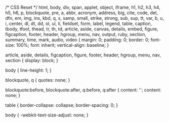 /* CSS Reset */
html, body, div, span, applet, object, iframe, h1, h2, h3, h4, h5, h6, p, blockquote, pre, a, abbr, acronym, address, big, cite, code, del, dfn, em, img, ins, kbd, q, s, samp, small, strike, strong, sub, sup, tt, var, b, u, i, center, dl, dt, dd, ol, ul, li, fieldset, form, label, legend, table, caption, tbody, tfoot, thead, tr, th, td, article, aside, canvas, details, embed, figure, figcaption, footer, header, hgroup, menu, nav, output, ruby, section, summary, time, mark, audio, video {
    margin: 0;
    padding: 0;
    border: 0;
    font-size: 100%;
    font: inherit;
    vertical-align: baseline;
}

article, aside, details, figcaption, figure, footer, header, hgroup, menu, nav, section {
    display: block;
}

body {
    line-height: 1;
}

blockquote, q {
    quotes: none;
}

blockquote:before, blockquote:after, q:before, q:after {
    content: '';
    content: none;
}

table {
    border-collapse: collapse;
    border-spacing: 0;
}

body {
    -webkit-text-size-adjust: none;
}                
